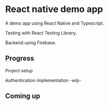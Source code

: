 # React native demo app

A demo app using React Native and Typescript.

Testing with React Testing Library.

Backend using Firebase.

## Progress

Project setup

Authentication implementation -wip-

## Coming up
